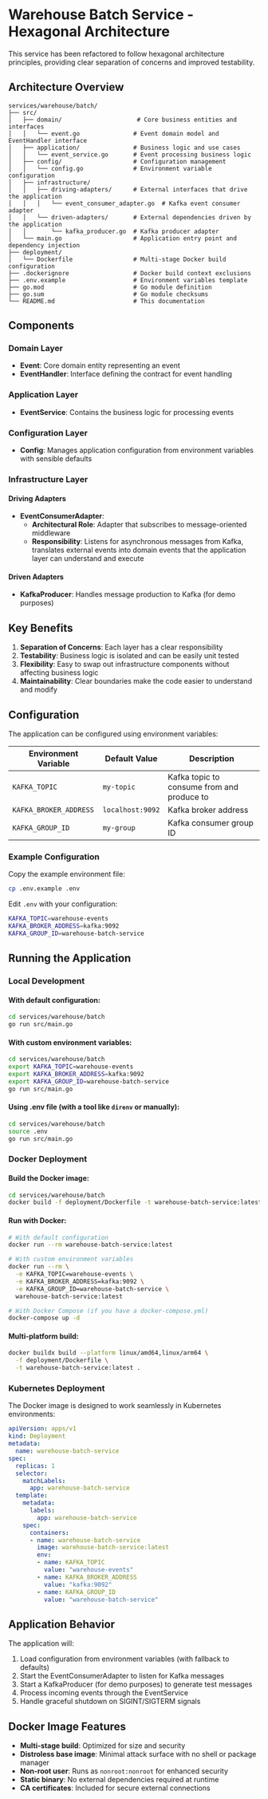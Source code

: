 # Warehouse Batch Service - Hexagonal Architecture

This service has been refactored to follow hexagonal architecture principles, providing clear separation of concerns and improved testability.

## Architecture Overview

```
services/warehouse/batch/
├── src/
│   ├── domain/                     # Core business entities and interfaces
│   │   └── event.go               # Event domain model and EventHandler interface
│   ├── application/               # Business logic and use cases
│   │   └── event_service.go       # Event processing business logic
│   ├── config/                    # Configuration management
│   │   └── config.go              # Environment variable configuration
│   ├── infrastructure/
│   │   ├── driving-adapters/      # External interfaces that drive the application
│   │   │   └── event_consumer_adapter.go  # Kafka event consumer adapter
│   │   └── driven-adapters/       # External dependencies driven by the application
│   │       └── kafka_producer.go  # Kafka producer adapter
│   └── main.go                    # Application entry point and dependency injection
├── deployment/
│   └── Dockerfile                 # Multi-stage Docker build configuration
├── .dockerignore                  # Docker build context exclusions
├── .env.example                   # Environment variables template
├── go.mod                         # Go module definition
├── go.sum                         # Go module checksums
└── README.md                      # This documentation
```

## Components

### Domain Layer
- **Event**: Core domain entity representing an event
- **EventHandler**: Interface defining the contract for event handling

### Application Layer
- **EventService**: Contains the business logic for processing events

### Configuration Layer
- **Config**: Manages application configuration from environment variables with sensible defaults

### Infrastructure Layer

#### Driving Adapters
- **EventConsumerAdapter**: 
  - **Architectural Role**: Adapter that subscribes to message-oriented middleware
  - **Responsibility**: Listens for asynchronous messages from Kafka, translates external events into domain events that the application layer can understand and execute

#### Driven Adapters
- **KafkaProducer**: Handles message production to Kafka (for demo purposes)

## Key Benefits

1. **Separation of Concerns**: Each layer has a clear responsibility
2. **Testability**: Business logic is isolated and can be easily unit tested
3. **Flexibility**: Easy to swap out infrastructure components without affecting business logic
4. **Maintainability**: Clear boundaries make the code easier to understand and modify

## Configuration

The application can be configured using environment variables:

| Environment Variable | Default Value | Description |
|---------------------|---------------|-------------|
| `KAFKA_TOPIC` | `my-topic` | Kafka topic to consume from and produce to |
| `KAFKA_BROKER_ADDRESS` | `localhost:9092` | Kafka broker address |
| `KAFKA_GROUP_ID` | `my-group` | Kafka consumer group ID |

### Example Configuration

Copy the example environment file:
```bash
cp .env.example .env
```

Edit `.env` with your configuration:
```bash
KAFKA_TOPIC=warehouse-events
KAFKA_BROKER_ADDRESS=kafka:9092
KAFKA_GROUP_ID=warehouse-batch-service
```

## Running the Application

### Local Development

#### With default configuration:
```bash
cd services/warehouse/batch
go run src/main.go
```

#### With custom environment variables:
```bash
cd services/warehouse/batch
export KAFKA_TOPIC=warehouse-events
export KAFKA_BROKER_ADDRESS=kafka:9092
export KAFKA_GROUP_ID=warehouse-batch-service
go run src/main.go
```

#### Using .env file (with a tool like `direnv` or manually):
```bash
cd services/warehouse/batch
source .env
go run src/main.go
```

### Docker Deployment

#### Build the Docker image:
```bash
cd services/warehouse/batch
docker build -f deployment/Dockerfile -t warehouse-batch-service:latest .
```

#### Run with Docker:
```bash
# With default configuration
docker run --rm warehouse-batch-service:latest

# With custom environment variables
docker run --rm \
  -e KAFKA_TOPIC=warehouse-events \
  -e KAFKA_BROKER_ADDRESS=kafka:9092 \
  -e KAFKA_GROUP_ID=warehouse-batch-service \
  warehouse-batch-service:latest

# With Docker Compose (if you have a docker-compose.yml)
docker-compose up -d
```

#### Multi-platform build:
```bash
docker buildx build --platform linux/amd64,linux/arm64 \
  -f deployment/Dockerfile \
  -t warehouse-batch-service:latest .
```

### Kubernetes Deployment

The Docker image is designed to work seamlessly in Kubernetes environments:

```yaml
apiVersion: apps/v1
kind: Deployment
metadata:
  name: warehouse-batch-service
spec:
  replicas: 1
  selector:
    matchLabels:
      app: warehouse-batch-service
  template:
    metadata:
      labels:
        app: warehouse-batch-service
    spec:
      containers:
      - name: warehouse-batch-service
        image: warehouse-batch-service:latest
        env:
        - name: KAFKA_TOPIC
          value: "warehouse-events"
        - name: KAFKA_BROKER_ADDRESS
          value: "kafka:9092"
        - name: KAFKA_GROUP_ID
          value: "warehouse-batch-service"
```

## Application Behavior

The application will:
1. Load configuration from environment variables (with fallback to defaults)
2. Start the EventConsumerAdapter to listen for Kafka messages
3. Start a KafkaProducer (for demo purposes) to generate test messages
4. Process incoming events through the EventService
5. Handle graceful shutdown on SIGINT/SIGTERM signals

## Docker Image Features

- **Multi-stage build**: Optimized for size and security
- **Distroless base image**: Minimal attack surface with no shell or package manager
- **Non-root user**: Runs as `nonroot:nonroot` for enhanced security
- **Static binary**: No external dependencies required at runtime
- **CA certificates**: Included for secure external connections